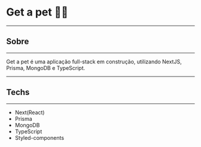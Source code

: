 # Get a pet 🐶🐱

___
## Sobre
---

 Get a pet é uma aplicação full-stack em construção, utilizando NextJS, Prisma, MongoDB e TypeScript.

___
## Techs
---
* Next(React)
* Prisma
* MongoDB
* TypeScript
* Styled-components
